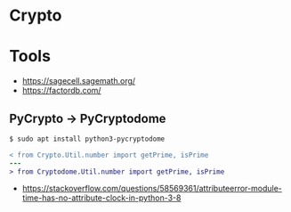 # Crypto
# Tools
- https://sagecell.sagemath.org/
- https://factordb.com/
## PyCrypto -> PyCryptodome
```bash
$ sudo apt install python3-pycryptodome
```

```diff
< from Crypto.Util.number import getPrime, isPrime
---
> from Cryptodome.Util.number import getPrime, isPrime
```

- https://stackoverflow.com/questions/58569361/attributeerror-module-time-has-no-attribute-clock-in-python-3-8
